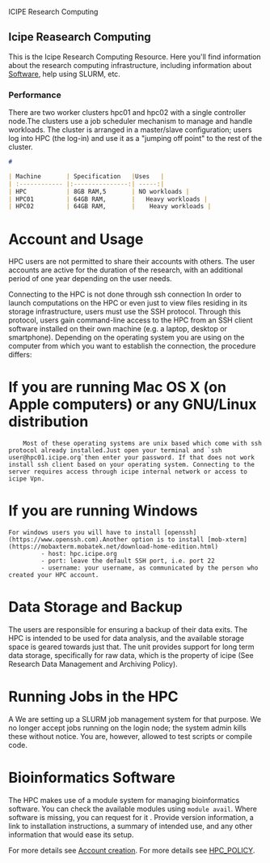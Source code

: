 ICIPE Research Computing
##  Icipe Reasearch Computing
This is the Icipe Research Computing Resource. Here you'll find information about the research computing infrastructure, including information about [Software](https://github.com/mbbu/Icipe-hpc-environment), help using SLURM, etc.

### Performance

There are two worker clusters hpc01 and hpc02  with a single controller node.The clusters use a job scheduler mechanism to manage and handle workloads.
The cluster is arranged in a master/slave configuration; users log into HPC (the log-in) and use it as a "jumping off point" to the rest of the cluster.

```markdown
# 

| Machine       | Specification   |Uses   |
| :------------ |:---------------:| -----:|
| HPC           | 8GB RAM,5       | NO workloads |
| HPC01         | 64GB RAM,       |   Heavy workloads |
| HPC02         | 64GB RAM,       |    Heavy workloads |

```


# Account and Usage
HPC users are not permitted to share their accounts with others. The user accounts are active for the duration of the research, with an additional period of one year depending on the user needs.

Connecting to the HPC is not done through ssh connection In order to launch computations on the HPC or even just to view files residing in its storage infrastructure, users must use the SSH protocol. Through this protocol, users gain command-line access to the HPC from an SSH client software installed on their own machine (e.g. a laptop, desktop or smartphone). Depending on the operating system you are using on the computer from which you want to establish the connection, the procedure differs:

  # If you are running Mac OS X (on Apple computers) or any GNU/Linux distribution
        Most of these operating systems are unix based which come with ssh protocol already installed.Just open your terminal and `ssh user@hpc01.icipe.org`then enter your password. If that does not work install ssh client based on your operating system. Connecting to the server requires access through icipe internal network or access to icipe Vpn.

   # If you are running Windows
    For windows users you will have to install [openssh](https://www.openssh.com).Another option is to install [mob-xterm](https://mobaxterm.mobatek.net/download-home-edition.html)
             - host: hpc.icipe.org 
             - port: leave the default SSH port, i.e. port 22
             - username: your username, as communicated by the person who created your HPC account.

# Data Storage and Backup 
  The users are responsible for ensuring a backup of their data exits. 
  The HPC is intended to be used for data analysis, and the available storage space is geared towards just that. 
  The unit provides support for long term data storage, specifically for raw data, which is the property of icipe (See Research Data Management and Archiving Policy).

# Running Jobs in the HPC

A We are setting up a SLURM job management system for that purpose.
We no longer accept jobs running on the login node; the system admin kills these without notice. You are, however, allowed to test scripts or compile code. 

  
# Bioinformatics Software
  
The HPC makes use of a module system for managing bioinformatics software.
You can check the available modules using `module avail`. 
Where software is missing, you can request for it . 
Provide version information, a link to installation instructions, a summary of intended use, and any other information that would ease its setup.   





For more details see [Account creation](https://redcap.icipe.org/surveys/?s=JAP78NN73C).
For more details see [HPC_POLICY](https://redcap.icipe.org/surveys/?s=ENEFCLFTME).

